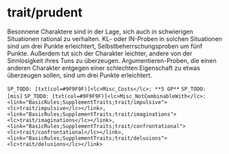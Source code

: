 # trait/prudent

Besonnene Charaktere sind in der Lage, sich auch in schwierigen Situationen rational zu verhalten. KL- oder IN-Proben in solchen Situationen sind um drei Punkte erleichtert, Selbstbeherrschungsproben um fünf Punkte. Außerdem tut sich der Charakter leichter, andere von der Sinnlosigkeit ihres Tuns zu überzeugen. Argumentieren-Proben, die einen anderen Charakter entgegen einer schlechten Eigenschaft zu etwas überzeugen sollen, sind um drei Punkte erleichtert.

`SP_TODO: [txt(col=#9F9F9F)]<lc>Misc_Costs</lc>: **5 GP**`
`SP_TODO: [mis]`
`SP_TODO: [txt(col=#9F9F9F)]<lc>Misc_NotCombinableWith</lc>: <link="BasicRules;SupplementTraits;trait/impulsive"><lc>trait/impulsive</lc></link>, <link="BasicRules;SupplementTraits;trait/imaginations"><lc>trait/imaginations</lc></link>, <link="BasicRules;SupplementTraits;trait/confrontational"><lc>trait/confrontational</lc></link>, <link="BasicRules;SupplementTraits;trait/delusions"><lc>trait/delusions</lc></link>`